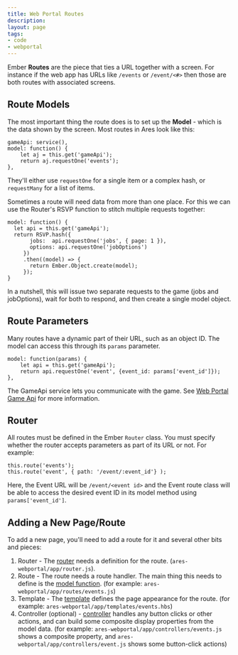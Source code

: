 ```yaml
---
title: Web Portal Routes
description: 
layout: page
tags:
- code
- webportal
---
```


Ember **Routes** are the piece that ties a URL together with a screen.  For instance if the web app has URLs like `/events` or `/event/<#>` then those are both routes with associated screens.

## Route Models

The most important thing the route does is to set up the **Model** - which is the data shown by the screen.   Most routes in Ares look like this:

    gameApi: service(),    
    model: function() {
        let aj = this.get('gameApi');
        return aj.requestOne('events');
    },

They'll either use `requestOne` for a single item or a complex hash, or `requestMany` for a list of items.

Sometimes a route will need data from more than one place.  For this we can use the Router's RSVP function to stitch multiple requests together:

    model: function() {
      let api = this.get('gameApi');
      return RSVP.hash({
           jobs:  api.requestOne('jobs', { page: 1 }),
           options: api.requestOne('jobOptions')
         })
         .then((model) => {
           return Ember.Object.create(model);
         });
    }  

In a nutshell, this will issue two separate requests to the game (jobs and jobOptions), wait for both to respond, and then create a single model object.

## Route Parameters

Many routes have a dynamic part of their URL, such as an object ID.  The model can access this through its `params` parameter.

    model: function(params) {
        let api = this.get('gameApi');
        return api.requestOne('event', {event_id: params['event_id']});
    },

The GameApi service lets you communicate with the game.  See [Web Portal Game Api](/tutorials/code/web-game-api.html) for more information.

## Router

All routes must be defined in the Ember `Router` class.  You must specify whether the router accepts parameters as part of its URL or not.  For example:

    this.route('events');
    this.route('event', { path: '/event/:event_id'} );

Here, the Event URL will be `/event/<event id>` and the Event route class will be able to access the desired event ID in its model method using `params['event_id']`.
  
## Adding a New Page/Route

To add a new page, you'll need to add a route for it and several other bits and pieces:

1. Router - The [router](#router) needs a definition for the route. (`ares-webportal/app/router.js`).
2. Route - The route needs a route handler. The main thing this needs to define is the [model function](#route-models).  (for example: `ares-webportal/app/routes/events.js`)
3. Template - The [template](/tutorials/code/web-templates.html) defines the page appearance for the route. (for example: `ares-webportal/app/templates/events.hbs`)
4. Controller (optional) - [controller](/tutorials/code/web-controllers.html) handles any button clicks or other actions, and can build some composite display properties from the model data. (for example: `ares-webportal/app/controllers/events.js` shows a composite property, and `ares-webportal/app/controllers/event.js` shows some button-click actions)